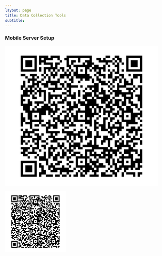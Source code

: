 ```yaml
---
layout: page
title: Data Collection Tools
subtitle: 
---
```



<h3>Mobile Server Setup</h3>

![Qr](assets/img/boil_kobo.jpg)

<img src="assets/img/boil_kobo.jpg" width="200" height="200">
